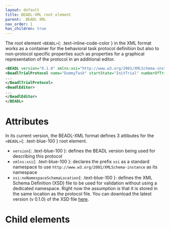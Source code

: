 ```yaml
---
layout: default
title: BEADL-XML root element
parent:  BEADL XML
nav_order: 1
has_children: true
---
```

The root element `<BEADL>`{: .text-inline-code-color } in the XML format works as a container for the behavioral task protocol definition but also to non-protocol specific properties such as properties for a graphical representation of the protocol in an additional editor.
```xml
<BEADL version="0.1.0" xmlns:xsi="http://www.w3.org/2001/XMLSchema-instance" xsi:noNamespaceSchemaLocation="BEADL.xsd">
<BeadlTrialProtocol name="DummyTask" startState="InitTrial" numberOfTrials="INF">
...
</BeadlTrialProtocol>
<BeadlEditor>
...
</BeadlEditor>
</BEADL>
```

# Attributes
In its current version, the BEADL-XML format defines 3 attibutes for the `<BEADL>`{: .text-blue-100 } root element.
- `version`{: .text-blue-100 }: defines the BEADL version being used for describing this protocol
- `xmlns:xsi`{: .text-blue-100 }:  declares the prefix `xsi` as a standard namespace to use `http://www.w3.org/2001/XMLSchema-instance` as its namespace
- `xsi:noNamespaceSchemaLocation`{: .text-blue-100 }: defines the XML Schema Definition (XSD) file to be used for validation without using a dedicated namespace. Right now the assumption is that it is stored in the same location as the protocol file. You can download the latest version (v 0.1.0) of the XSD file [here](https://github.com/BEADL/XSD/releases/download/0.1.0/BEADL.xsd).

# Child elements